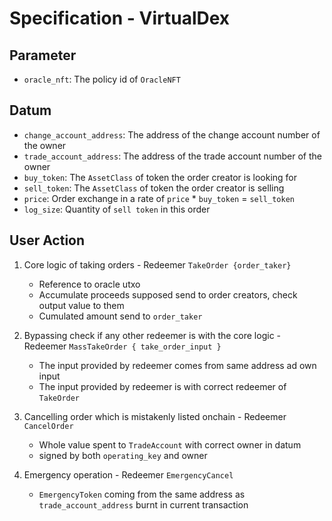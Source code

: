 # Specification - VirtualDex

## Parameter

- `oracle_nft`: The policy id of `OracleNFT`

## Datum

- `change_account_address`: The address of the change account number of the owner
- `trade_account_address`: The address of the trade account number of the owner
- `buy_token`: The `AssetClass` of token the order creator is looking for
- `sell_token`: The `AssetClass` of token the order creator is selling
- `price`: Order exchange in a rate of `price` \* `buy_token` = `sell_token`
- `log_size`: Quantity of `sell token` in this order

## User Action

1. Core logic of taking orders - Redeemer `TakeOrder {order_taker}`

   - Reference to oracle utxo
   - Accumulate proceeds supposed send to order creators, check output value to them
   - Cumulated amount send to `order_taker`

2. Bypassing check if any other redeemer is with the core logic - Redeemer `MassTakeOrder { take_order_input }`

   - The input provided by redeemer comes from same address ad own input
   - The input provided by redeemer is with correct redeemer of `TakeOrder`

3. Cancelling order which is mistakenly listed onchain - Redeemer `CancelOrder`

   - Whole value spent to `TradeAccount` with correct owner in datum
   - signed by both `operating_key` and owner

4. Emergency operation - Redeemer `EmergencyCancel`

   - `EmergencyToken` coming from the same address as `trade_account_address` burnt in current transaction
